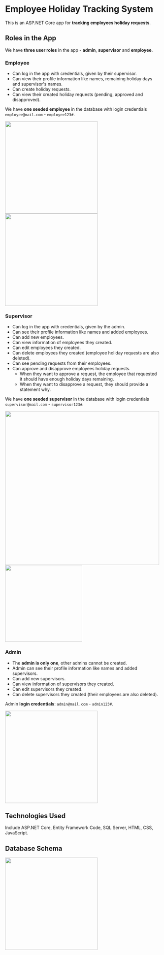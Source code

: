 # Employee Holiday Tracking System
This is an ASP.NET Core app for **tracking employees holiday requests**.

## Roles in the App
We have **three user roles** in the app - **admin**, **supervisor** and **employee**.

### Employee
 - Can log in the app with credentials, given by their supervisor.
 - Can view their profile information like names, remaining holiday days and supervisor's names.
 - Can create holiday requests.
 - Can view their created holiday requests (pending, approved and disapproved).

We have **one seeded employee** in the database with login credentials `employee@mail.com` - `employee123#`.

<kbd>
  <img src="https://github.com/evandonova/Employee-Holiday-Tracking-System/assets/69080997/425290d6-f7b0-491c-81e9-0560c947bacf" height="300">
</kbd>
<kbd>
  <img src="https://github.com/evandonova/Employee-Holiday-Tracking-System/assets/69080997/85aa107c-4d68-4c22-9795-c389ed91c073" height="300">
</kbd>

### Supervisor
 - Can log in the app with credentials, given by the admin.
 - Can see their profile information like names and added employees.
 - Can add new employees.
 - Can view information of employees they created.
 - Can edit employees they created.
 - Can delete employees they created (employee holiday requests are also deleted).
 - Can see pending requests from their employees.
 - Can approve and disapprove employees holiday requests.
   - When they want to approve a request, the employee that requested it should have enough holiday days remaining.
   - When they want to disapprove a request, they should provide a statement why.

We have **one seeded supervisor** in the database with login credentials `supervisor@mail.com` - `supervisor123#`.

<kbd>
  <img src="https://github.com/evandonova/Employee-Holiday-Tracking-System/assets/69080997/bb142254-b128-45cd-8fd3-577f8604ca89" width="500">
</kbd>

<kbd>
  <img src="https://github.com/evandonova/Employee-Holiday-Tracking-System/assets/69080997/2367c881-bc03-4b5f-be32-244f417ef037" height="250">
</kbd>


### Admin
 - The **admin is only one**, other admins cannot be created.
 - Admin can see their profile information like names and added supervisors.
 - Can add new supervisors.
 - Can view information of supervisors they created.
 - Can edit supervisors they created.
 - Can delete supervisors they created (their employees are also deleted).

Admin **login credentials**: `admin@mail.com` - `admin123#`.

<kbd>
  <img src="https://github.com/evandonova/Employee-Holiday-Tracking-System/assets/69080997/c19c0a64-3df8-44c4-b901-cdaa2b8b0594" height="300">
</kbd>

## Technologies Used
Include ASP.NET Core, Entity Framework Code, SQL Server, HTML, CSS, JavaScript.

## Database Schema
<kbd>
  <img src="https://github.com/evandonova/Employee-Holiday-Tracking-System/assets/69080997/c1b3b169-6a80-4d9d-a103-6195bc387c6a" height="300">
</kbd>


 
